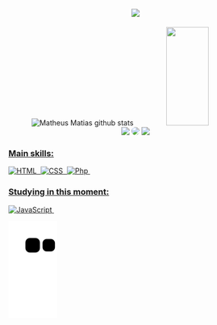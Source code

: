 <!-- <img width=100% src="https://capsule-render.vercel.app/api?type=waving&color=2e5575&height=120&section=header"/>
 -->
<!-- [![Typing SVG](https://readme-typing-svg.herokuapp.com/?color=4279a6&size=35&center=true&vCenter=true&width=1000&lines=Olá,+Meu+nome+é+Matheus+Matias;Tenho+21+anos;Sou+brasileiro;E+curso+DSM+pela+Fatec;Seja+bem+vindo!+:%29)](https://git.io/typing-svg)
 -->
<br>

<!--  
[![Ashutosh's github activity graph](https://github-readme-activity-graph.cyclic.app/graph?username=matheusoms&bg_color=0d1117&color=095c4e&line=095c4e&point=b28dff&area=true&hide_border=true)](https://github.com/ashutosh00710/github-readme-activity-graph)
-->

<div align="center">
  <a href="https://stats.hyochan.dev"><img src="https://stats.hyochan.dev/api/github-stats?login=matheusoms" width="800" /></a>
 </div>
 
 <br>
 
<div align="center">  
  <img width="49%" height="195px" src="https://github-readme-stats.vercel.app/api?username=matheusoms&show_icons=true&count_private=true&hide_border=true&title_color=4279a6&icon_color=4279a6&text_color=FFFFFF&bg_color=0d1117" alt="Matheus Matias github stats" /> 
  <img width="41%" height="195px" src="https://github-readme-stats.vercel.app/api/top-langs/?username=matheusoms&layout=compact&hide_border=true&title_color=4279a6&text_color=FFFFFF&bg_color=0d1117" />
</div>

<div align="center"> 
<a href = "mailto:cmp.1a.mathmatiasjr1@gmail.com"> <img src="https://img.shields.io/badge/-Gmail-%23333?style=for-the-badge&logo=gmail&logoColor=white" target="_blank"></a>
<a href="https://www.linkedin.com/in/matheus-matias-719440231/" target="_blank"><img src="https://img.shields.io/badge/-LinkedIn-%230077B5?style=for-the-badge&logo=linkedin&logoColor=white" style="border-radius: 30px" target="_blank"></a> 
<a href="https://www.instagram.com/matheus.oms/" target="_blank"><img src="https://img.shields.io/badge/-Instagram-%23E4405F?style=for-the-badge&logo=instagram&logoColor=white"</a>
 </div>
 
 ### Main skills:
![HTML](https://img.shields.io/badge/-HTML-0D1117?style=for-the-badge&logo=html5&labelColor=0D1117)&nbsp;
![CSS](https://img.shields.io/badge/-CSS-0D1117?style=for-the-badge&logo=CSS3&logoColor=1572B6&labelColor=0D1117)&nbsp;
![Php](https://img.shields.io/badge/-php-0D1117?style=for-the-badge&logo=php&logoColor=purple&labelColor=0D1117)&nbsp; 

### Studying in this moment:
![JavaScript](https://img.shields.io/badge/-JavaScript-0D1117?style=for-the-badge&logo=javascript&labelColor=0D1117&textColor=0D1117)&nbsp;

![Snake animation](https://github.com/matheusoms/matheusoms/blob/output/github-contribution-grid-snake.svg)
  
<!-- <img width=100% src="https://capsule-render.vercel.app/api?type=waving&color=2e5575&height=120&section=footer"/>
 -->
